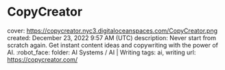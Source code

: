 # CopyCreator

cover: https://copycreator.nyc3.digitaloceanspaces.com/CopyCreator.png
created: December 23, 2022 9:57 AM (UTC)
description: Never start from scratch again. Get instant content ideas and copywriting with the power of AI. :robot_face:
folder: AI Systems / AI | Writing
tags: ai, writing
url: https://copycreator.com/